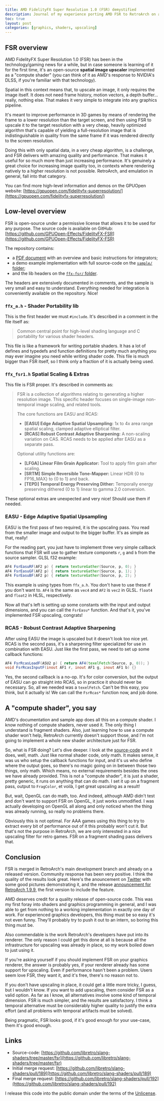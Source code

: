 ```yaml
---
title: AMD FidelityFX Super Resolution 1.0 (FSR) demystified
description: Journal of my experience porting AMD FSR to RetroArch on a GLSL Fragment Shading pass while making it work on OpenGL for the first time.
toc: true
layout: post
categories: [graphics, shaders, upscaling]
---
```


## FSR overview
AMD FidelityFX Super Resolution 1.0 (FSR) has been in the technology/gaming news for a while, but in case someone is learning of it for the first time, it's an open-source **spatial image upscaler** implemented as a "compute shader" (you can think of it as AMD's response to NVIDIA's DLSS, if you're familiar with that technology).

Spatial in this context means that, to upscale an image, it only requires the image itself. It does not need frame history, motion vectors, a depth buffer... really, nothing else. That makes it very simple to integrate into any graphics pipeline.

It's meant to improve performance in 3D games by means of rendering the frame to a lower resolution than the target screen, and then using FSR to upscale it to the target resolution with a very cheap, heavily optimized algorithm that's capable of yielding a full-resolution image that is indistinguishable in quality from the same frame if it was rendered directly to the screen resolution.

Doing this with only spatial data, in a very cheap algorithm, is a challenge, and FSR delivers with amazing quality and performance. That makes it useful for so much more than just increasing performance. It's genuinely a great choice for increasing image quality too, in contexts where rendering natively to a higher resolution is not possible. RetroArch, and emulation in general, fall into that category.

You can find more high-level information and demos on the GPUOpen website: [https://gpuopen.com/fidelityfx-superresolution/](https://gpuopen.com/fidelityfx-superresolution/)

## Low-level overview
FSR is open-source under a permissive license that allows it to be used for any purpose. The source code is available on GitHub: [https://github.com/GPUOpen-Effects/FidelityFX-FSR](https://github.com/GPUOpen-Effects/FidelityFX-FSR)

The repository contains:
- a [PDF document](https://github.com/GPUOpen-Effects/FidelityFX-FSR/raw/master/docs/FidelityFX-FSR-Overview-Integration.pdf) with an overview and basic instructions for integrators;
- a demo example implementation with full source-code on the [`sample/` folder](https://github.com/GPUOpen-Effects/FidelityFX-FSR/tree/master/sample);
- and the lib headers on the [`ffx-fsr/` folder](https://github.com/GPUOpen-Effects/FidelityFX-FSR/tree/master/ffx-fsr).

The headers are extensively documented in comments, and the sample is very small and easy to understand. Everything needed for integration is conveniently available on the repository. Nice!

### `ffx_a.h` - Shader Portability lib
This is the first header we must `#include`. It's described in a comment in the file itself as:
>Common central point for high-level shading language and C portability for various shader headers.

This file is like a framework for writing portable shaders. It has a lot of defines and typedefs and function definitions for pretty much anything you may ever imagine you need while writing shader code. This file is much bigger than FSR itself, so I think only a fraction of it is actually being used.

### `ffx_fsr1.h` Spatial Scaling & Extras
This file is FSR proper. It's described in comments as:
>FSR is a collection of algorithms relating to generating a higher resolution image. This specific header focuses on single-image non-temporal image scaling, and related tools.
>
>The core functions are EASU and RCAS:
>- **[EASU] Edge Adaptive Spatial Upsampling:** 1x to 4x area range spatial scaling, clamped adaptive elliptical filter.
>- **[RCAS] Robust Contrast Adaptive Sharpening:** A non-scaling variation on CAS.
>RCAS needs to be applied after EASU as a separate pass.
>
>Optional utility functions are:
>- **[LFGA] Linear Film Grain Applicator:** Tool to apply film grain after scaling.
>- **[SRTM] Simple Reversible Tone-Mapper:** Linear HDR {0 to FP16_MAX} to {0 to 1} and back.
>- **[TEPD] Temporal Energy Preserving Dither:** Temporally energy preserving dithered {0 to 1} linear to gamma 2.0 conversion.

These optional extras are unexpected and very nice! Should use them if needed.

### EASU - Edge Adaptive Spatial Upsampling
EASU is the first pass of two required, it is the upscaling pass. You read from the smaller image and output to the bigger buffer. It's as simple as that, really!

For the reading part, you just have to implement three very simple callback functions that FSR will use to gather texture componets `r`, `g` and `b` from the source sampler. GLSL f32 example:
```glsl
AF4 FsrEasuRF(AF2 p) { return textureGather(Source, p, 0); }
AF4 FsrEasuGF(AF2 p) { return textureGather(Source, p, 1); }
AF4 FsrEasuBF(AF2 p) { return textureGather(Source, p, 2); }
```

This example is using types from `ffx_a.h`. You don't have to use these if you don't want to. `AF4` is the same as `vec4` and `AF2` is `vec2` in GLSL. `float4` and `float2` in HLSL, respectively.

Now all that's left is setting up some constants with the input and output dimensions, and you can call the `FsrEasu*` function. And that's it, you've implemented FSR upscaling, congrats!

### RCAS - Robust Contrast Adaptive Sharpening
After using EASU the image is upscaled but it doesn't look too nice yet. RCAS is the second pass, it's a sharpening filter specialized for use in combination with EASU. Just like the first pass, we need to set up some callback functions:
```glsl
AF4 FsrRcasLoadF(ASU2 p) { return AF4(texelFetch(Source, p, 0)); }
void FsrRcasInputF(inout AF1 r, inout AF1 g, inout AF1 b) {}
```

Yes, the second callback is a no-op. It's for color conversion, but the output of EASU can go straight into RCAS, so in practice it should never be necessary. So, all we needed was a `texelFetch`. Can't be this easy, you think, but it actually is! We can call the `FsrRcas*` function now, and job done.

## A "compute shader", you say
AMD's documentation and sample app does all this on a compute shader. I know nothing of compute shaders, never used it. The only thing I understand is fragment shaders. Also, just learning how to use a compute shader won't help, RetroArch currently doesn't support those, and I'm not going to implement a whole new shader architecture just for FSR.

So, what is FSR doing? Let's dive deeper. I look at the [source-code](https://github.com/GPUOpen-Effects/FidelityFX-FSR/blob/bcffc8171efb80e265991301a49670ed755088dd/ffx-fsr/ffx_fsr1.h#L315) and it does, well, math. Just like normal shader code, only math. It makes sense, it was us who setup the callback functions for input, and it's us who define where the output goes, so there's no magic going on in between those two things, only math. Which means, no external requirements besides the ones we have already provided. This is not a "compute shader", it is just a shader, pretty generic, it runs on anything that can do math. I set it up on a fragment pass, output to `FragColor`, et voilà, I get great upscaling as a result!

But, wait, OpenGL can do math, too. And indeed, although AMD didn't test and don't want to support FSR on OpenGL, it just works unmodified. I was actually developing on OpenGL all along and only noticed when the thing was already running, so really no problems there.

Obviously this is not optimal. For AAA games using this thing to try to extract every bit of performance out of it this probably won't cut it. But that's not the purpose in RetroArch, we are only interested in a nice upscaling filter for retro games. FSR on a fragment shading pass delivers that.

## Conclusion
FSR is merged in RetroArch's main development branch and already on a released version. Community response has been very positive. I think the quality of the results look great. Here's the anouncement on [Twitter](https://twitter.com/libretro/status/1433511745641922572) with some good pictures demonstrating it, and the release [announcement for RetroArch 1.9.9](https://www.libretro.com/index.php/retroarch-1-9-9-released/), the first version to include the feature.

AMD deserves credit for a quality release of open-source code. This was my first foray into shaders and graphics programming in general, and I was able to get from nothing to a working implementation in exactly one day of work. For experienced graphics developers, this thing must be so easy it's not even funny. They'll probably try to push it out to an intern, so boring this thing must be.

Also commendable is the work RetroArch's developers have put into its renderer. The only reason I could get this done at all is because all the infrastructure for upscaling was already in place, so my work boiled down to just using it.

If you're asking yourself if you should implement FSR on your graphics renderer, the answer is probably yes, if your renderer already has some support for upscaling. Even if performance hasn't been a problem. Users seem love FSR, they want it, and it's free, there's no reason not to.

If you don't have upscaling in place, it could get a little more tricky, I guess, but I wouldn't know. If you want to add upscaling, them consider FSR as a valid option. As far as I know, all alternatives involve some kind of temporal dimension. FSR is much simpler, and the results are satisfactory. I think a temporal alternative must be considerably higher quality to justify the extra effort (and all problems with temporal artifacts must be solved).

Being pragmatic, FSR looks good, if it's good enough for your use-case, them it's good enough.

## Links
* Source-code: [https://github.com/libretro/slang-shaders/tree/master/fsr](https://github.com/libretro/slang-shaders/tree/master/fsr)
* Initial merge request: [https://github.com/libretro/slang-shaders/pull/189](https://github.com/libretro/slang-shaders/pull/189)
* Final merge request: [https://github.com/libretro/slang-shaders/pull/192](https://github.com/libretro/slang-shaders/pull/192)

I release this code into the public domain under the terms of the [Unlicense](http://unlicense.org/).
